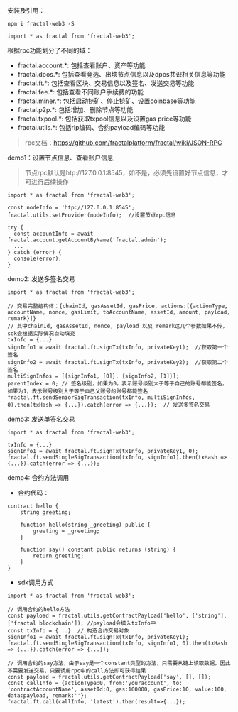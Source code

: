 安装及引用：

```
npm i fractal-web3 -S

import * as fractal from 'fractal-web3'; 
```

根据rpc功能划分了不同的域：
- fractal.account.*: 包括查看账户、资产等功能
- fractal.dpos.*: 包括查看竞选、出块节点信息以及dpos共识相关信息等功能
- fractal.ft.*: 包括查看区块、交易信息以及签名、发送交易等功能
- fractal.fee.*: 包括查看不同账户手续费的功能
- fractal.miner.*: 包括启动挖矿、停止挖矿、设置coinbase等功能
- fractal.p2p.*: 包括增加、删除节点等功能
- fractal.txpool.*: 包括获取txpool信息以及设置gas price等功能
- fractal.utils.*: 包括rlp编码、合约payload编码等功能
> rpc文档：https://github.com/fractalplatform/fractal/wiki/JSON-RPC

demo1：设置节点信息、查看账户信息
> 节点rpc默认是htp://127.0.0.1:8545，如不是，必须先设置好节点信息，才可进行后续操作
```
import * as fractal from 'fractal-web3';

const nodeInfo = 'htp://127.0.0.1:8545';  
fractal.utils.setProvider(nodeInfo);  //设置节点rpc信息

try {
  const accountInfo = await fractal.account.getAccountByName('fractal.admin');
  ...
} catch (error) {
  console(error);  
}

```
demo2: 发送多签名交易

```
import * as fractal from 'fractal-web3';

// 交易完整结构体：{chainId, gasAssetId, gasPrice, actions:[{actionType, accountName, nonce, gasLimit, toAccountName, assetId, amount, payload, remark}]}
// 其中chainId, gasAssetId, nonce, payload 以及 remark这几个参数如果不传，sdk会根据实际情况自动填充
txInfo = {...}
signInfo1 = await fractal.ft.signTx(txInfo, privateKey1);  //获取第一个签名
signInfo2 = await fractal.ft.signTx(txInfo, privateKey2);  //获取第二个签名
multiSignInfos = [{signInfo1, [0]}, {signInfo2, [1]}];
parentIndex = 0; // 签名级别，如果为0，表示账号级别大于等于自己的账号都能签名，如果为1，表示账号级别大于等于自己父账号的账号都能签名
fractal.ft.sendSeniorSigTransaction(txInfo, multiSignInfos, 0).then(txHash => {...}).catch(error => {...});  // 发送多签名交易
```
demo3: 发送单签名交易

```
import * as fractal from 'fractal-web3';

txInfo = {...}
signInfo1 = await fractal.ft.signTx(txInfo, privateKey1, 0);
fractal.ft.sendSingleSigTransaction(txInfo, signInfo1).then(txHash => {...}).catch(error => {...});
```
demo4: 合约方法调用
- 合约代码：
```
contract hello {
    string greeting;
    
    function hello(string _greeting) public {
        greeting = _greeting;
    }

    function say() constant public returns (string) {
        return greeting;
    }
}
```
- sdk调用方式

```
import * as fractal from 'fractal-web3';

// 调用合约的hello方法
const payload = fractal.utils.getContractPayload('hello', ['string'], ['fractal blockchain']); //payload会填入txInfo中
const txInfo = {...}  // 构造合约交易对象
signInfo1 = await fractal.ft.signTx(txInfo, privateKey1);
fractal.ft.sendSingleSigTransaction(txInfo, signInfo1, 0).then(txHash => {...}).catch(error => {...});

// 调用合约的say方法，由于say是一个constant类型的方法，只需要从链上读取数据，因此不需要发送交易，只要调用rpc中的call方法即可获得结果
const payload = fractal.utils.getContractPayload('say', [], []);
const callInfo = {actionType:0, from:'youraccount', to: 'contractAccountName', assetId:0, gas:100000, gasPrice:10, value:100, data:payload, remark:''};
fractal.ft.call(callInfo, 'latest').then(result=>{...});
```
